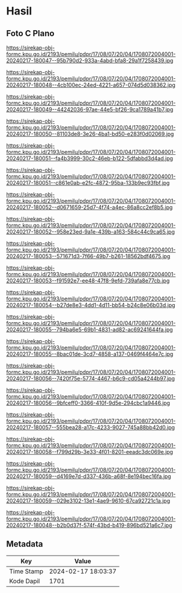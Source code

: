 # Hasil

## Foto C Plano

https://sirekap-obj-formc.kpu.go.id/2193/pemilu/pdpr/17/08/07/20/04/1708072004001-20240217-180047--95b790d2-933a-4abd-bfa8-29a1f7258439.jpg

https://sirekap-obj-formc.kpu.go.id/2193/pemilu/pdpr/17/08/07/20/04/1708072004001-20240217-180048--4cb100ec-24ed-4221-a657-074d5d038362.jpg

https://sirekap-obj-formc.kpu.go.id/2193/pemilu/pdpr/17/08/07/20/04/1708072004001-20240217-180049--44242036-97ae-44e5-bf26-9ca1789a41b7.jpg

https://sirekap-obj-formc.kpu.go.id/2193/pemilu/pdpr/17/08/07/20/04/1708072004001-20240217-180050--81103de8-3e26-4ba1-bd50-e283f0d02069.jpg

https://sirekap-obj-formc.kpu.go.id/2193/pemilu/pdpr/17/08/07/20/04/1708072004001-20240217-180051--fa4b3999-30c2-46eb-b122-5dfabbd3d4ad.jpg

https://sirekap-obj-formc.kpu.go.id/2193/pemilu/pdpr/17/08/07/20/04/1708072004001-20240217-180051--c861e0ab-e2fc-4872-95ba-133b9ec93fbf.jpg

https://sirekap-obj-formc.kpu.go.id/2193/pemilu/pdpr/17/08/07/20/04/1708072004001-20240217-180052--d0671659-25d7-4f74-a4ec-86a8cc2ef8b5.jpg

https://sirekap-obj-formc.kpu.go.id/2193/pemilu/pdpr/17/08/07/20/04/1708072004001-20240217-180052--958e23ed-9a1e-439b-a163-584c44c9ca65.jpg

https://sirekap-obj-formc.kpu.go.id/2193/pemilu/pdpr/17/08/07/20/04/1708072004001-20240217-180053--571671d3-7f66-49b7-b261-18562bdf4675.jpg

https://sirekap-obj-formc.kpu.go.id/2193/pemilu/pdpr/17/08/07/20/04/1708072004001-20240217-180053--f91592e7-ee48-47f8-9efd-739afa8e77cb.jpg

https://sirekap-obj-formc.kpu.go.id/2193/pemilu/pdpr/17/08/07/20/04/1708072004001-20240217-180054--b27de8e3-4dd1-4d11-bb54-b24c8e06b03d.jpg

https://sirekap-obj-formc.kpu.go.id/2193/pemilu/pdpr/17/08/07/20/04/1708072004001-20240217-180055--794ba6e5-69b1-4831-ad82-ac69241644fa.jpg

https://sirekap-obj-formc.kpu.go.id/2193/pemilu/pdpr/17/08/07/20/04/1708072004001-20240217-180055--8bac01de-3cd7-4858-a137-0469f4464e7c.jpg

https://sirekap-obj-formc.kpu.go.id/2193/pemilu/pdpr/17/08/07/20/04/1708072004001-20240217-180056--7420f75e-5774-4467-b6c9-cd05a4244b97.jpg

https://sirekap-obj-formc.kpu.go.id/2193/pemilu/pdpr/17/08/07/20/04/1708072004001-20240217-180056--9bfceff0-3366-410f-9d5e-294cbc1a9446.jpg

https://sirekap-obj-formc.kpu.go.id/2193/pemilu/pdpr/17/08/07/20/04/1708072004001-20240217-180057--555bea28-a17c-4233-9027-745a88bb42d0.jpg

https://sirekap-obj-formc.kpu.go.id/2193/pemilu/pdpr/17/08/07/20/04/1708072004001-20240217-180058--f799d29b-3e33-4f01-8201-eeadc3dc069e.jpg

https://sirekap-obj-formc.kpu.go.id/2193/pemilu/pdpr/17/08/07/20/04/1708072004001-20240217-180059--d4169e7d-d337-436b-a68f-8e194bec16fa.jpg

https://sirekap-obj-formc.kpu.go.id/2193/pemilu/pdpr/17/08/07/20/04/1708072004001-20240217-180059--029e3102-13e1-4ae9-9610-67ca92721c1a.jpg

https://sirekap-obj-formc.kpu.go.id/2193/pemilu/pdpr/17/08/07/20/04/1708072004001-20240217-180048--b2b0d37f-574f-43bd-b419-896bd521a6c7.jpg


## Metadata

| Key        | Value               |
| ---------- | ------------------- |
| Time Stamp | 2024-02-17 18:03:37 |
| Kode Dapil | 1701                |



